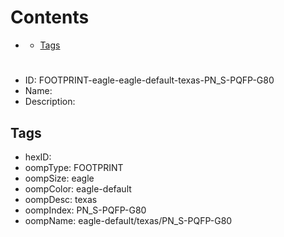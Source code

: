 



Contents
========

* [](#)
	* [Tags](#tags)

# 

- ID: FOOTPRINT-eagle-eagle-default-texas-PN_S-PQFP-G80
- Name: 
- Description: 

## Tags

- hexID: 
- oompType: FOOTPRINT
- oompSize: eagle
- oompColor: eagle-default
- oompDesc: texas
- oompIndex: PN_S-PQFP-G80
- oompName: eagle-default/texas/PN_S-PQFP-G80
